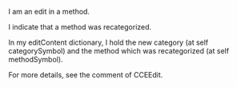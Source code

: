 I am an edit in a method.

I indicate that a method was recategorized.

In my editContent dictionary, I hold the new category (at self categorySymbol) and the method which was recategorized (at self methodSymbol).

For more details, see the comment of CCEEdit.